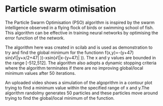 # Particle swarm otimisation 

The Particle Swarm Optimisation (PSO) algorithm is inspired by the swarm intelligence observed in a flying flock of birds or swimming school of fish.
This algorithm can be effective in training neural networks by optimising the error function of the network. 

The algorithm here was created in scilab  and is used as demonstration to try and find the global minimum for the functionn f(x,y)=-(y+47)  sin⁡(√(|y+x/2+47| ))-xsin(√(|x-(y+47)| )). The x and y values are bounded in the range [-512,512]. The algorithm also adopts a dynamic stopping criteria where the algorithm terminates if there are no improving global/local minimum values after 50 iterations. 

An uploaded video shows a simulation of the algoprithm in a contour plot trying to find a minimum value within the specified range of x and y.The algorithm randolmy generates 50 particles and these particles move around trying to find the global/local minimum of the function.

